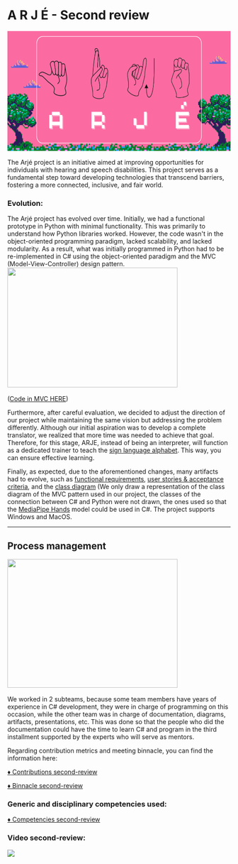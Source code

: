 # A R J É - Second review

<img style="width:100vw; height:270px" src="Assets/logo.png"/>


The Arjé project is an initiative aimed at improving opportunities for individuals with hearing and speech disabilities. This project serves as a fundamental step toward developing technologies that transcend barriers, fostering a more connected, inclusive, and fair world.

### Evolution:

The Arjé project has evolved over time. Initially, we had a functional prototype in Python with minimal functionality. This was primarily to understand how Python libraries worked. However, the code wasn't in the object-oriented programming paradigm, lacked scalability, and lacked modularity. As a result, what was initially programmed in Python had to be re-implemented in C# using the object-oriented paradigm and the MVC (Model-View-Controller) design pattern. 
<img style="width:40vw; height:270px" src="https://www.easyappcode.com/upload/post-792545902.jpg"/>

([Code in MVC HERE](src/ARJE/SignTrainer/App/MVC))

Furthermore, after careful evaluation, we decided to adjust the direction of our project while maintaining the same vision but addressing the problem differently. Although our initial aspiration was to develop a complete translator, we realized that more time was needed to achieve that goal. Therefore, for this stage, ARJE, instead of being an interpreter, will function as a dedicated trainer to teach the [sign language alphabet](https://github.com/soy-russ-bp/proyecto_poo/blob/Second-Review/docs/mexicanSignLangage/mexicansignlanguage.jpeg). This way, you can ensure effective learning.

Finally, as expected, due to the aforementioned changes, many artifacts had to evolve, such as [functional requirements](https://github.com/soy-russ-bp/proyecto_poo/blob/Second-Review/docs/Requirements/Functional%20Requirements.pdf), [user stories & acceptance criteria](https://github.com/soy-russ-bp/proyecto_poo/blob/Second-Review/docs/Requirements/User%20stories.pdf), and the [class diagram](https://github.com/soy-russ-bp/proyecto_poo/blob/Second-Review/docs/UML/ClassDiagram/Class%20Diagram.pdf) (We only draw a representation of the class diagram of the MVC pattern used in our project, the classes of the connection between C# and Python were not drawn, the ones used so that the [MediaPipe Hands](https://mediapipe.readthedocs.io/en/latest/solutions/hands.html) model could be used in C#. The project supports Windows and MacOS.


---
## Process management

<img style="width:40vw; height:290px" src="https://weaver.com.sg/wp-content/uploads/2020/08/weaver_BPM.png"/>



We worked in 2 subteams, because some team members have years of experience in C# development, they were in charge of programming on this occasion, while the other team was in charge of documentation, diagrams, artifacts, presentations, etc. This was done so that the people who did the documentation could have the time to learn C# and program in the third installment supported by the experts who will serve as mentors.

Regarding contribution metrics and meeting binnacle, you can find the information here:

[:diamonds: Contributions second-review](docs/R2/Contributions/Contributions.md)

[:diamonds: Binnacle second-review](docs/R2/Binnacle/Binnacle.md)

<h3> Generic and disciplinary competencies used:</h3> 

[:diamonds: Competencies second-review](docs/R2/Generic%20and%20Disciplinary%20Competencies/programacion.md)

### Video second-review:

[![](https://img.youtube.com/vi/7KNYJq8uZnc/maxresdefault.jpg)](https://www.youtube.com/watch?v=M1LEDCXn_4M)


